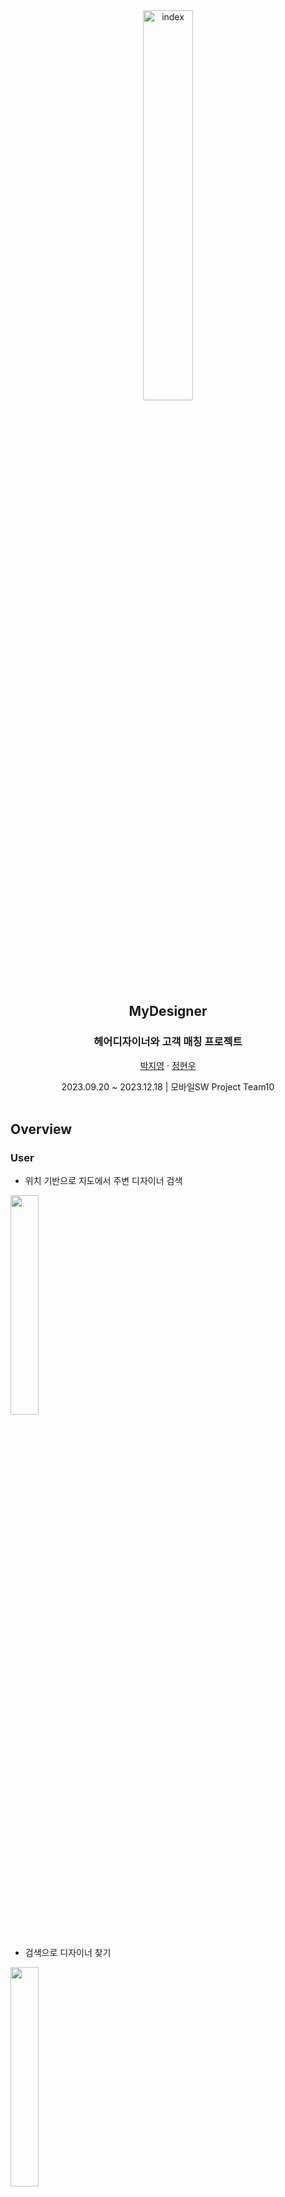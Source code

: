 <!---
  README.md for Mydesigner
--->

<div align="center">
  <img width="40%" alt="index" src="https://github.com/Hyunwo/MyDesigner/assets/75519996/72b9ce09-130d-4a5f-81a9-612c191df1ff" title="MyDesigner">

  <h2 align="center">MyDesigner</h2>
  <h3 align="center">헤어디자이너와 고객 매칭 프로젝트</h3>
  <p align="center">
    <a href="https://github.com/wudxoe">박지영</a>
    ·
    <a href="https://github.com/Hyunwo">정현우</a>
  </p>
  <p align="center">
    2023.09.20 ~ 2023.12.18 | 모바일SW Project Team10
    <br/>
    <br>
    
  </p>
</div>

## Overview

### User

- 위치 기반으로 지도에서 주변 디자이너 검색
<div align="left">
  <img width="30%" src="https://github.com/Hyunwo/MyDesigner/assets/75519996/7517576b-75b9-4fb8-88e6-16cd20fdb802">
</div>
<br/>

- 검색으로 디자이너 찾기
<div align="left">
  <img width="30%" src="https://github.com/Hyunwo/MyDesigner/assets/75519996/70decfd6-e05d-4bf4-a287-3e0c23e42267">
</div>
<br/>

- 홈에서 바로 예약
<div align="left">
  <img width="30%" src="https://github.com/Hyunwo/MyDesigner/assets/75519996/68ae94ad-89a1-43c4-af61-6928a950829c">
</div>
<br/>

### Designer

- 고객이 예약하면 실시간으로 디자이너 예약현황에 출력
<div align="left">
  <img width="30%" src="https://github.com/Hyunwo/MyDesigner/assets/75519996/c0b3afb4-94fb-49dc-a94e-015fdcd8332c">
</div>

<br/>
- 프로필에서 스타일 및 가격 등록
<div align="left">
  <img width="30%" src="https://github.com/Hyunwo/MyDesigner/assets/75519996/e7f94083-08e4-4282-b7ee-6f0be665a038">
</div>
<br/>

## Built With

- [React Native](https://reactnative.dev/)
- [Expo](https://expo.dev/)
- [Firebase](https://firebase.google.com/)

## Architecture

<div align="center">
  <img width="65%" alt="Architecture" src="https://github.com/Hyunwo/MyDesigner/assets/75519996/7e6afd29-3d9f-47d4-a4bc-c458be3b4ece">
</div>
